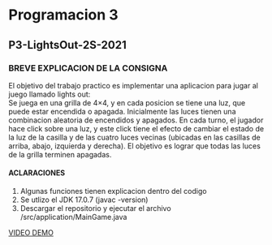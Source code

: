 # Programacion 3

## P3-LightsOut-2S-2021

### BREVE EXPLICACION DE LA CONSIGNA
El objetivo del trabajo practico es implementar una aplicacion para jugar al juego llamado
lights out:\
Se juega en una grilla de 4×4, y en cada posicion se tiene una luz, que puede estar
encendida o apagada. Inicialmente las luces tienen una combinacion aleatoria de
encendidos y apagados. En cada turno, el jugador hace click sobre una luz, y este
click tiene el efecto de cambiar el estado de la luz de la casilla y de las cuatro
luces vecinas (ubicadas en las casillas de arriba, abajo, izquierda y derecha). El
objetivo es lograr que todas las luces de la grilla terminen apagadas.

#### ACLARACIONES

1) Algunas funciones tienen explicacion dentro del codigo
2) Se utlizo el JDK 17.0.7 (javac -version)
3) Descargar el repositorio y ejecutar el archivo /src/application/MainGame.java

[VIDEO DEMO](https://youtu.be/AVYKw4ZI_Sg)
